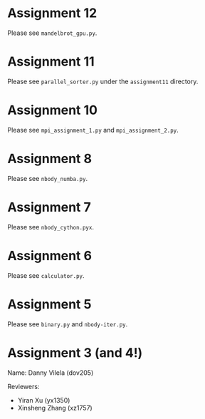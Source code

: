 # Assignment 12

Please see `mandelbrot_gpu.py`.

# Assignment 11

Please see `parallel_sorter.py` under the `assignment11` directory.

# Assignment 10

Please see `mpi_assignment_1.py` and `mpi_assignment_2.py`.

# Assignment 8

Please see `nbody_numba.py`.

# Assignment 7

Please see `nbody_cython.pyx`.

# Assignment 6

Please see `calculator.py`.

# Assignment 5

Please see `binary.py` and `nbody-iter.py`.

# Assignment 3 (and 4!)

Name: Danny Vilela (dov205)

Reviewers: 

- Yiran Xu (yx1350)
- Xinsheng Zhang (xz1757)

